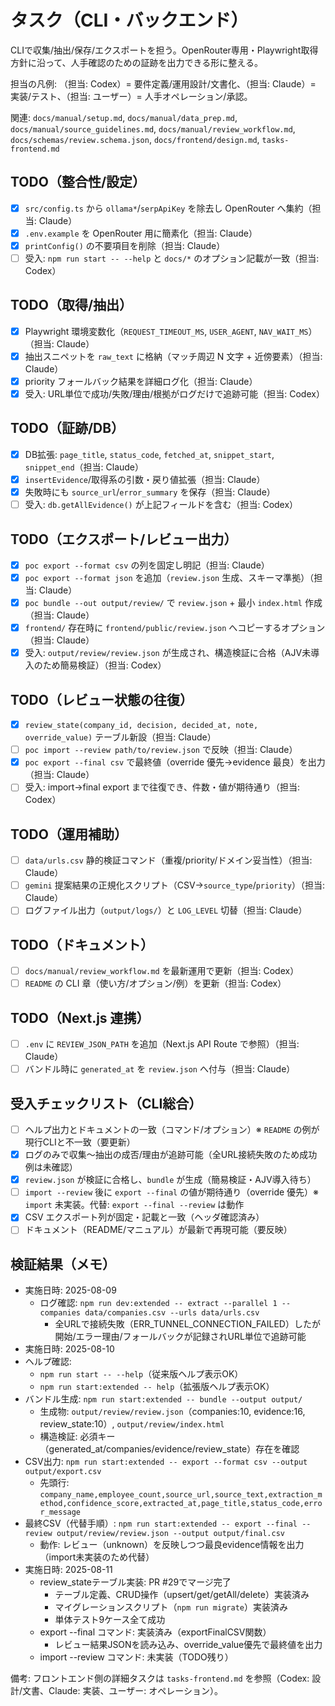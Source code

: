 # タスク（CLI・バックエンド）

CLIで収集/抽出/保存/エクスポートを担う。OpenRouter専用・Playwright取得方針に沿って、人手確認のための証跡を出力できる形に整える。

担当の凡例: （担当: Codex）= 要件定義/運用設計/文書化、（担当: Claude）= 実装/テスト、（担当: ユーザー）= 人手オペレーション/承認。

関連: `docs/manual/setup.md`, `docs/manual/data_prep.md`, `docs/manual/source_guidelines.md`, `docs/manual/review_workflow.md`, `docs/schemas/review.schema.json`, `docs/frontend/design.md`, `tasks-frontend.md`

## TODO（整合性/設定）
- [x] `src/config.ts` から `ollama*`/`serpApiKey` を除去し OpenRouter へ集約（担当: Claude）
- [x] `.env.example` を OpenRouter 用に簡素化（担当: Claude）
- [x] `printConfig()` の不要項目を削除（担当: Claude）
- [ ] 受入: `npm run start -- --help` と `docs/*` のオプション記載が一致（担当: Codex）

## TODO（取得/抽出）
- [x] Playwright 環境変数化（`REQUEST_TIMEOUT_MS`, `USER_AGENT`, `NAV_WAIT_MS`）（担当: Claude）
- [x] 抽出スニペットを `raw_text` に格納（マッチ周辺 N 文字 + 近傍要素）（担当: Claude）
- [x] priority フォールバック結果を詳細ログ化（担当: Claude）
- [x] 受入: URL単位で成功/失敗/理由/根拠がログだけで追跡可能（担当: Codex）

## TODO（証跡/DB）
- [x] DB拡張: `page_title`, `status_code`, `fetched_at`, `snippet_start`, `snippet_end`（担当: Claude）
- [x] `insertEvidence`/取得系の引数・戻り値拡張（担当: Claude）
- [x] 失敗時にも `source_url`/`error_summary` を保存（担当: Claude）
- [ ] 受入: `db.getAllEvidence()` が上記フィールドを含む（担当: Codex）

## TODO（エクスポート/レビュー出力）
- [x] `poc export --format csv` の列を固定し明記（担当: Claude）
- [x] `poc export --format json` を追加（`review.json` 生成、スキーマ準拠）（担当: Claude）
- [x] `poc bundle --out output/review/` で `review.json` + 最小 `index.html` 作成（担当: Claude）
- [x] `frontend/` 存在時に `frontend/public/review.json` へコピーするオプション（担当: Claude）
- [x] 受入: `output/review/review.json` が生成され、構造検証に合格（AJV未導入のため簡易検証）（担当: Codex）

## TODO（レビュー状態の往復）
- [x] `review_state(company_id, decision, decided_at, note, override_value)` テーブル新設（担当: Claude）
- [ ] `poc import --review path/to/review.json` で反映（担当: Claude）
- [x] `poc export --final csv` で最終値（override 優先→evidence 最良）を出力（担当: Claude）
- [ ] 受入: import→final export まで往復でき、件数・値が期待通り（担当: Codex）

## TODO（運用補助）
- [ ] `data/urls.csv` 静的検証コマンド（重複/priority/ドメイン妥当性）（担当: Claude）
- [ ] `gemini` 提案結果の正規化スクリプト（CSV→`source_type`/`priority`）（担当: Claude）
- [ ] ログファイル出力（`output/logs/`）と `LOG_LEVEL` 切替（担当: Claude）

## TODO（ドキュメント）
- [ ] `docs/manual/review_workflow.md` を最新運用で更新（担当: Codex）
- [ ] `README` の CLI 章（使い方/オプション/例）を更新（担当: Codex）

## TODO（Next.js 連携）
- [ ] `.env` に `REVIEW_JSON_PATH` を追加（Next.js API Route で参照）（担当: Claude）
- [ ] バンドル時に `generated_at` を `review.json` へ付与（担当: Claude）

## 受入チェックリスト（CLI総合）
- [ ] ヘルプ出力とドキュメントの一致（コマンド/オプション）※ `README` の例が現行CLIと不一致（要更新）
- [x] ログのみで収集〜抽出の成否/理由が追跡可能（全URL接続失敗のため成功例は未確認）
- [x] `review.json` が検証に合格し、`bundle` が生成（簡易検証・AJV導入待ち）
- [ ] `import --review` 後に `export --final` の値が期待通り（override 優先）※ `import` 未実装。代替: `export --final --review` は動作
- [x] CSV エクスポート列が固定・記載と一致（ヘッダ確認済み）
- [ ] ドキュメント（README/マニュアル）が最新で再現可能（要反映）

## 検証結果（メモ）
- 実施日時: 2025-08-09
  - ログ確認: `npm run dev:extended -- extract --parallel 1 --companies data/companies.csv --urls data/urls.csv`
    - 全URLで接続失敗（ERR_TUNNEL_CONNECTION_FAILED）したが開始/エラー理由/フォールバックが記録されURL単位で追跡可能
- 実施日時: 2025-08-10
- ヘルプ確認:
  - `npm run start -- --help`（従来版ヘルプ表示OK）
  - `npm run start:extended -- help`（拡張版ヘルプ表示OK）
- バンドル生成: `npm run start:extended -- bundle --output output/`
  - 生成物: `output/review/review.json`（companies:10, evidence:16, review_state:10）, `output/review/index.html`
  - 構造検証: 必須キー（generated_at/companies/evidence/review_state）存在を確認
- CSV出力: `npm run start:extended -- export --format csv --output output/export.csv`
  - 先頭行: `company_name,employee_count,source_url,source_text,extraction_method,confidence_score,extracted_at,page_title,status_code,error_message`
- 最終CSV（代替手順）: `npm run start:extended -- export --final --review output/review/review.json --output output/final.csv`
  - 動作: レビュー（unknown）を反映しつつ最良evidence情報を出力（import未実装のため代替）
- 実施日時: 2025-08-11
  - review_stateテーブル実装: PR #29でマージ完了
    - テーブル定義、CRUD操作（upsert/get/getAll/delete）実装済み
    - マイグレーションスクリプト（`npm run migrate`）実装済み
    - 単体テスト9ケース全て成功
  - export --final コマンド: 実装済み（exportFinalCSV関数）
    - レビュー結果JSONを読み込み、override_value優先で最終値を出力
  - import --review コマンド: 未実装（TODO残り）

備考: フロントエンド側の詳細タスクは `tasks-frontend.md` を参照（Codex: 設計/文書、Claude: 実装、ユーザー: オペレーション）。
